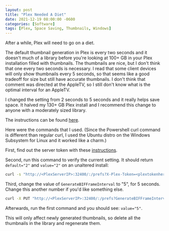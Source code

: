 ```yaml
---
layout: post
title: "Plex Needed A Diet"
date: 2021-12-19 08:00:00 -0600
categories: [Software]
tags: [Plex, Space Saving, Thumbnails, Windows]
---
```


After a while, Plex will need to go on a diet.

The default thumbnail generation in Plex is every two seconds and it doesn't much of a library before you're looking at 100+ GB in your Plex installation filled with thumbnails. The thumbnails are nice, but I don't think that one every two seconds is necessary. I read that some client devices will only show thumbnails every 5 seconds, so that seems like a good tradeoff for size but still have accurate thumbnails. I don't think that comment was directed at the AppleTV, so I still don't know what is the optimal interval for an AppleTV.

I changed the setting from 2 seconds to 5 seconds and it really helps save space. It halved my 130+ GB Plex install and I recommend this change to anyone with a moderately sized library.

The instructions can be found [here](https://forums.plex.tv/t/big-media-folder-make-smaller-video-preview-thumbnails/635729/6).

Here were the commands that I used. (Since the Powershell curl command is different than regular curl, I used the Ubuntu distro on the Windows Subsystem for Linux and it worked like a charm.)

First, find out the server token with these [instructions](https://support.plex.tv/articles/204059436-finding-an-authentication-token-x-plex-token/).

Second, run this command to verify the current setting. It should return `default="2"` and `value="2"` on an unaltered install:

```bash
curl -s "http://<PlexServerIP>:32400/:/prefs?X-Plex-Token=<plextokenhere>" | grep BIFF
```

Third, change the value of `GenerateBIFFrameInterval` to "5", for 5 seconds. Change this another number if you'd like something else.

```bash
curl -X PUT "http://<PlexServerIP>:32400/:/prefs?GenerateBIFFrameInterval=5&X-Plex-Token=<plextokenhere>"
```

Afterwards, run the first command and you should see: `value="5"`.

This will only affect newly generated thumbnails, so delete all the thumbnails in the library and regenerate them.
